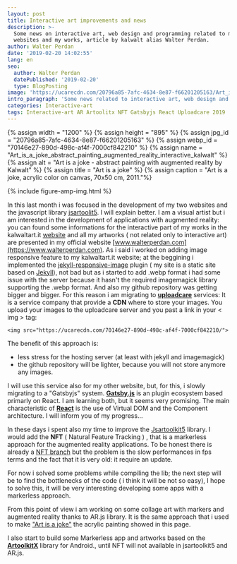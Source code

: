 ```yaml
---
layout: post
title: Interactive art improvements and news
description: >-
  Some news on interactive art, web design and programming related to my
  websites and my works, article by kalwalt alias Walter Perdan.
author: Walter Perdan
date: '2019-02-20 14:02:55'
lang: en
seo:
  author: Walter Perdan
  datePublished: '2019-02-20'
  type: BlogPosting
image: 'https://ucarecdn.com/20796a85-7afc-4634-8e87-f66201205163/Art_is_a_joke_abstract_painting_augmented_reality_interactive_kalwalt.jpg'
intro_paragraph: 'Some news related to interactive art, web design and programming world.'
categories: Interactive-art
tags: Interactive-art AR Artoolitx NFT Gatsbyjs React Uploadcare 2019
---
```

{% assign width = "1200" %}
{% assign height = "895" %}
{% assign jpg_id = "20796a85-7afc-4634-8e87-f66201205163" %}
{% assign webp_id = "70146e27-890d-498c-af4f-7000cf842210" %}
{% assign name = "Art_is_a_joke_abstract_painting_augmented_reality_interactive_kalwalt" %}
{% assign alt = "Art is a joke - abstract painting with augmented reality by Kalwalt" %}
{% assign title = "Art is a joke" %}
{% assign caption = "Art is a joke, acrylic color on canvas, 70x50 cm, 2011."%}

{% include figure-amp-img.html %}

In this last month i was focused in the development of my two websites and the javascript library [jsartoolit5](https://github.com/artoolkitx/jsartoolkit5). I will explain better. I am a visual artist but i am interested in the development of applications with augmented reality: you can found some informations for the interactive part of my works in the kalwaltart.it [website](www.kalawaltart.it) and all my artworks ( not related only to interactive art) are presented in my official website [www.walterperdan.com](https://www.walterperdan.com). As i said i worked on adding image responsive feature to my kalwaltart.it website; at the beggining i implemented the [jekyll-responsive-image](https://github.com/wildlyinaccurate/jekyll-responsive-image) plugin ( my site is a static site based on [Jekyll](https://jekyllrb.com/)), not bad but as i started to add .webp format i had some issue with the server because it hasn't the required imagemagick library supporting the .webp format. And also my github repository was getting bigger and bigger. For this reason i am migrating to [**uploadcare**](https://uploadcare.com) services: It is a service company that provide a **CDN** where to store your images. You upload your images to the uploadcare server and you past a link in your < img > tag:

```
<img src="https://ucarecdn.com/70146e27-890d-498c-af4f-7000cf842210/">
```

The benefit of this approach is:

* less stress for the hosting server (at least with jekyll and imagemagick)
* the github repository will be lighter, because you will not store anymore any images.

I will use this service also for my other website, but, for this, i slowly migrating to a "Gatsbyjs" system. [**Gatsby.js**](https://www.gatsbyjs.org) is an plugin ecosystem based primarly on React. I am learning both, but it seems very promising. The main characteristic of [**React**](https://reactjs.org) is the use of Virtual DOM and the Component architecture. I will inform you of my progress...

In these days i spent also my time to improve the [Jsartoolkit5](https://github.com/artoolkitx/jsartoolkit5) library. I would add the **NFT** ( Natural Feature Tracking ) , that is a markerless approach for the augmented reality applications. To be honest there is already a [NFT branch](https://github.com/artoolkitx/jsartoolkit5/tree/nft) but the problem is the slow performances in fps terms and the fact that it is very old:  it require an update.

For now i solved some problems while compiling the lib; the next step will be to find the bottlenecks of the code ( i think it will be not so easy), I hope to solve this, it will be very interesting developing some apps with a markerless approach.

From this point of view i am working on some collage art with markers and augmented reality thanks to AR.js library. It is the same approach that i used to make ["Art is a joke"](https://www.walterperdan.com/en/artworks/painting/2018-painting/artisajoke-abstract-painting) the acrylic painting showed in this page.

I also start to build some Markerless app and artworks based on the [**ArtoolkitX**](https://github.com/artoolkitx/artoolkitx) library for Android., until NFT will not available in jsartoolkit5 and AR.js.

